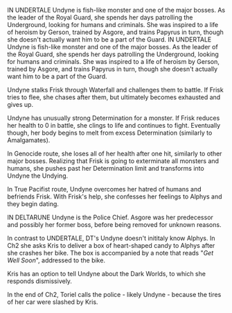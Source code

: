 IN UNDERTALE Undyne is fish-like monster and one of the major bosses. As the leader of the Royal Guard, she spends her days patrolling the <a onclick="loadFile('.md')">Underground</a>, looking for humans and criminals. She was inspired to a life of heroism by <a onclick="loadFile('Gerson Boom.md')">Gerson</a>, trained by <a onclick="loadFile('Asgore.md')">Asgore</a>, and trains <a onclick="loadFile('Papyrus.md')">Papyrus</a> in turn, though she doesn't actually want him to be a part of the Guard.
IN UNDERTALE Undyne is fish-like monster and one of the major bosses. As the leader of the Royal Guard, she spends her days patrolling the <a onclick="loadFile('Underground.md')">Underground</a>, looking for humans and criminals. She was inspired to a life of heroism by <a onclick="loadFile('Gerson Boom.md')">Gerson</a>, trained by <a onclick="loadFile('Asgore.md')">Asgore</a>, and trains <a onclick="loadFile('Papyrus.md')">Papyrus</a> in turn, though she doesn't actually want him to be a part of the Guard.

Undyne stalks Frisk through Waterfall and challenges them to battle. If Frisk tries to flee, she chases after them, but ultimately becomes exhausted and gives up.

Undyne has unusually strong <a onclick="loadFile('Determination.md')">Determination</a> for a monster. If Frisk reduces her health to 0 in battle, she clings to life and continues to fight. Eventually though, her body begins to melt from excess Determination (similarly to <a onclick="loadFile('Amalgamates.md')">Amalgamates</a>). 

In Genocide route, she loses all of her health after one hit, similarly to other major bosses. Realizing that Frisk is going to exterminate all monsters and humans, she pushes past her Determination limit and transforms into Undyne the Undying.

In True Pacifist route, Undyne overcomes her hatred of humans and befriends Frisk. With Frisk's help, she confesses her feelings to <a onclick="loadFile('Alphys.md')">Alphys</a> and they begin dating.

IN DELTARUNE Undyne is the Police Chief. <a onclick="loadFile('Asgore.md')">Asgore</a> was her predecessor and possibly her former boss, before being removed for unknown reasons.

In contrast to UNDERTALE, DT's Undyne doesn't inititaly know <a onclick="loadFile('Alphys.md')">Alphys</a>. In Ch2 she asks Kris to deliver a box of heart-shaped candy to Alphys after she crashes her bike. The box is accompanied by a note that reads "_Get Well Soon_", addressed to the bike.

Kris has an option to tell Undyne about the Dark Worlds, to which she responds dismissively.

In the end of Ch2, Toriel calls the police - likely Undyne - because the tires of her car were slashed by Kris.